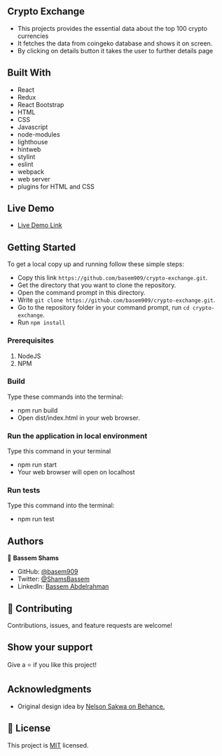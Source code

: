 ## Crypto Exchange
- This projects provides the essential data about the top 100 crypto currencies
- It fetches the data from coingeko database and shows it on screen.
- By clicking on details button it takes the user to further details page  

## Built With

- React
- Redux
- React Bootstrap
- HTML
- CSS
- Javascript
- node-modules
- lighthouse
- hintweb
- stylint
- eslint
- webpack
- web server
- plugins for HTML and CSS

## Live Demo

- [Live Demo Link](https://dainty-lebkuchen-c55b3a.netlify.app/)

## Getting Started

To get a local copy up and running follow these simple steps:
- Copy this link `https://github.com/basem909/crypto-exchange.git`.
- Get the directory that you want to clone the repository.
- Open the command prompt in this directory.
- Write `git clone https://github.com/basem909/crypto-exchange.git`.
- Go to the repository folder in your command prompt, run `cd crypto-exchange`.
- Run `npm install`

### Prerequisites

1. NodeJS
2. NPM

### Build

Type these commands into the terminal:

- npm run build
- Open dist/index.html in your web browser.

### Run the application in local environment

Type this command in your terminal

- npm run start
- Your web browser will open on localhost

### Run tests

Type this command into the terminal:

- npm run test

## Authors

👤 **Bassem Shams**

- GitHub: [@basem909](https://github.com/basem909)
- Twitter: [@ShamsBassem](https://twitter.com/ShamsBassem)
- LinkedIn: [Bassem Abdelrahman](https://www.linkedin.com/in/bassem-shams-126a29134/)




## 🤝 Contributing

Contributions, issues, and feature requests are welcome!

## Show your support

Give a ⭐️ if you like this project!

## Acknowledgments

- Original design idea by [Nelson Sakwa on Behance. ](https://www.behance.net/sakwadesignstudio) 

## 📝 License

This project is [MIT](./MIT.md) licensed.